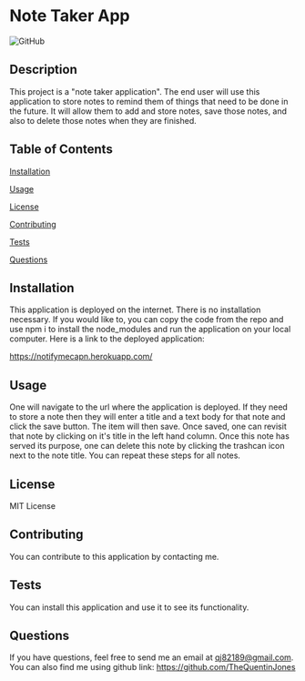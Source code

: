 # Note Taker App

![GitHub](https://img.shields.io/github/license/TheQuentinJones/READMEgenerator)

  ## Description
          
  This project is a "note taker application". The end user will use this application to store notes to remind them of things that need to be done in the future. It will allow them to add and store notes, save those notes, and also to delete those notes when they are finished.
         
  ## Table of Contents

  [Installation](#installation)

  [Usage](#usage)

  [License](#license)

  [Contributing](#contributing)

  [Tests](#tests)

  [Questions](#questions)

  ## Installation

  This application is deployed on the internet. There is no installation necessary. If you would like to, you can copy the code from the repo and use npm i to install the node_modules and run the application on your local computer. Here is a link to the deployed application:

  https://notifymecapn.herokuapp.com/


  ## Usage

  One will navigate to the url where the application is deployed. If they need to store a note then they will enter a title and a text body for that note and click the save button. The item will then save. Once saved, one can revisit that note by clicking on it's title in the left hand column. Once this note has served its purpose, one can delete this note by clicking the trashcan icon next to the note title. You can repeat these steps for all notes.

  ## License

  MIT License

  ## Contributing

  You can contribute to this application by contacting me.

  ## Tests

  You can install this application and use it to see its functionality.

  ## Questions

  If you have questions, feel free to send me an email at qj82189@gmail.com.
  You can also find me using github link: https://github.com/TheQuentinJones